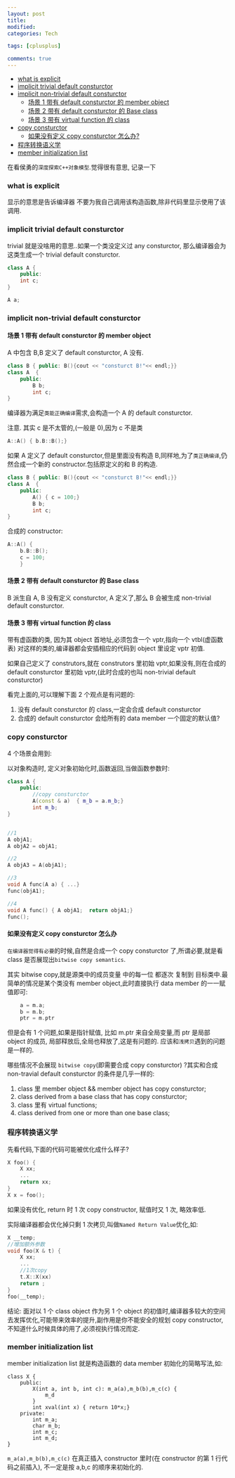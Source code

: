 ```yaml
---
layout: post
title:
modified:
categories: Tech

tags: [cplusplus]

comments: true
---
```


<!-- TOC -->

- [what is explicit](#what-is-explicit)
- [implicit trivial default consturctor](#implicit-trivial-default-consturctor)
- [implicit non-trivial default consturctor](#implicit-non-trivial-default-consturctor)
  - [场景 1 带有 default consturctor 的 member object](#场景1--带有default-consturctor的member-object)
  - [场景 2 带有 default consturctor 的 Base class](#场景2-带有default-consturctor的base-class)
  - [场景 3 带有 virtual function 的 class](#场景3-带有virtual-function-的class)
- [copy consturctor](#copy-consturctor)
  - [如果没有定义 copy consturctor 怎么办?](#如果没有定义copy-consturctor怎么办)
- [程序转换语义学](#程序转换语义学)
- [member initialization list](#member-initialization-list)

<!-- /TOC -->

在看侯勇的`深度探索C++对象模型`.觉得很有意思, 记录一下

### what is explicit

显示的意思是告诉编译器 不要为我自己调用该构造函数,除非代码里显示使用了该调用.

### implicit trivial default consturctor

trivial 就是没啥用的意思..如果一个类没定义过 any consturctor, 那么编译器会为这类生成一个
trivial default consturctor.

```cpp
class A {
    public:
    int c;
}

A a;
```

### implicit non-trivial default consturctor

#### 场景 1 带有 default consturctor 的 member object

A 中包含 B,B 定义了 default consturctor, A 没有.

```c++
class B { public: B(){cout << "consturct B!"<< endl;}}
class A  {
    public:
        B b;
        int c;
}
```

编译器为满足`类能正确编译`需求,会构造一个 A 的 default consturctor.

注意. 其实 c 是不太管的,(一般是 0),因为 c 不是类

```c++
A::A() { b.B::B();}
```

如果 A 定义了 default consturctor,但是里面没有构造 B,同样地,为了`类正确编译`,仍然合成一个新的 constructor.包括原定义的和 B 的构造.

```c++
class B { public: B(){cout << "consturct B!"<< endl;}}
class A  {
    public:
        A() { c = 100;}
        B b;
        int c;
}
```

合成的 constructor:

```c++
A::A() {
    b.B::B();
    c = 100;
    }
```

#### 场景 2 带有 default consturctor 的 Base class

B 派生自 A, B 没有定义 consturctor, A 定义了,那么 B 会被生成 non-trivial default consturctor.

#### 场景 3 带有 virtual function 的 class

带有虚函数的类, 因为其 object 首地址,必须包含一个 vptr,指向一个 vtbl(虚函数表)
对这样的类的,编译器都会安插相应的代码到 object 里设定 vptr 初值.

如果自己定义了 construtors,就在 construtors 里初始 vptr,如果没有,则在合成的 default consturctor 里初始 vptr,(此时合成的也叫 non-trivial default consturctor)

看完上面的,可以理解下面 2 个观点是有问题的:

1. 没有 default consturctor 的 class,一定会合成 default consturctor
2. 合成的 default consturctor 会给所有的 data member 一个固定的默认值?

### copy consturctor

4 个场景会用到:

以对象构造时, 定义对象初始化时,函数返回,当做函数参数时:

```cpp
class A {
    public:
        //copy consturctor
        A(const & a)  { m_b = a.m_b;}
        int m_b;
}


//1
A objA1;
A objA2 = objA1;

//2
A objA3 = A(objA1);

//3
void A func(A a) { ...}
func(objA1);

//4
void A func() { A objA1;  return objA1;}
func();
```

#### 如果没有定义 copy consturctor 怎么办

`在编译器觉得有必要`的时候,自然是合成一个 copy consturctor 了,所谓必要,就是看 class 是否展现出`bitwise copy semantics`.

其实 bitwise copy,就是源类中的成员变量 中的每一位 都逐次 复制到 目标类中.最简单的情况是某个类没有 member object,此时直接执行 data member 的一一赋值即可:

```cpp
    a = m.a;
    b = m.b;
    ptr = m.ptr
```

但是会有 1 个问题,如果是指针赋值, 比如 m.ptr 来自全局变量,而 ptr 是局部 object 的成员, 局部释放后,全局也释放了,这是有问题的. 应该和`浅拷贝`遇到的问题是一样的.

哪些情况不会展现 `bitwise copy`(即需要合成 copy consturctor) ?其实和合成 non-travial default consturctor 的条件是几乎一样的:

1. class 里 member object && member object has copy consturctor;
2. class derived from a base class that has copy consturctor;
3. class 里有 virtual functions;
4. class derived from one or more than one base class;

### 程序转换语义学

先看代码,下面的代码可能被优化成什么样子?

```c++
X foo() {
    X xx;
    ...
    return xx;
}
X x = foo();
```

如果没有优化, return 时 1 次 copy constructor, 赋值时又 1 次, 略效率低.

实际编译器都会优化掉只剩 1 次拷贝,叫做`Named Return Value`优化,如:

```cpp
X __temp;
//增加额外参数
void foo(X & t) {
    X xx;
    ...
    //1次copy
    t.X::X(xx)
    return ;
}
foo(__temp);
```

结论: 面对以 1 个 class object 作为另 1 个 object 的初值时,编译器多较大的空间去发挥优化,可能带来效率的提升,副作用是你不能安全的规划 copy constructor,不知道什么时候具体的用了,必须视执行情况而定.

### member initialization list

member initialization list 就是构造函数的 data member 初始化的简略写法,如:

```
class X {
    public:
        X(int a, int b, int c): m_a(a),m_b(b),m_c(c) {
            m_d
        }
        int xval(int x) { return 10*x;}
    private:
        int m_a;
        char m_b;
        int m_c;
        int m_d;
}
```

`m_a(a),m_b(b),m_c(c)` 在真正插入 constructor 里时(在 constructor 的第 1 行代码之前插入), 不一定是按 a,b,c 的顺序来初始化的.

